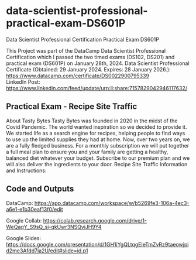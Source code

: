 # data-scientist-professional-practical-exam-DS601P
Data Scientist Professional Certification Practical Exam DS601P

This Project was part of the DataCamp Data Scientist Professional Certification which I passed the two timed exams (DS102, DS201) and practical exam (DS601P) on January 28th, 2024.
Data Scientist Professional Certificate (Obtained: 29 January 2024. Expires: 28 January 2026.): https://www.datacamp.com/certificate/DS0022900795339  
LinkedIn Post: https://www.linkedin.com/feed/update/urn:li:share:7157829042946117632/ 

## Practical Exam - Recipe Site Traffic
About Tasty Bytes 
Tasty Bytes was founded in 2020 in the midst of the Covid Pandemic. The world wanted inspiration so we decided to provide it. We started life as a search engine for recipes, helping people to find ways to use up the limited supplies they had at home. Now, over two years on, we are a fully fledged business. For a monthly subscription we will put together a full meal plan to ensure you and your family are getting a healthy, balanced diet whatever your budget. Subscribe to our premium plan and we will also deliver the ingredients to your door.
Recipe Site Traffic Information and Instructions: 


## Code and Outputs
DataCamp: https://app.datacamp.com/workspace/w/b5269fe3-106a-4ec3-a6e1-e1b30eaf13f0/edit 

Google Collab: https://colab.research.google.com/drive/1-WeQaqY_S9sQ_sj-qkUwr3NSQviJH9Y4 

Google Slides: https://docs.google.com/presentation/d/1GH1iYgQLtqgEIeTmZvRz9taeowjpid2me3Afdd7ia2U/edit#slide=id.p1 

